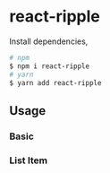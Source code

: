 # react-ripple

Install dependencies,

```bash
# npm
$ npm i react-ripple
# yarn
$ yarn add react-ripple
```

<API src="../src/index.tsx"></API>

## Usage

### Basic

<code src="./demo/Basic.tsx"></code>

### List Item

<code src="./demo/ListItem.tsx"></code>
